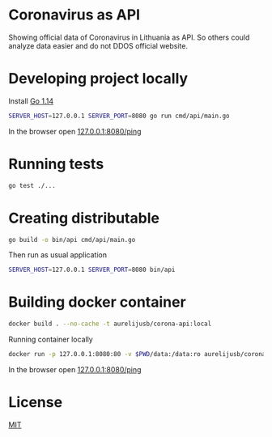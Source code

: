 Coronavirus as API
==================

Showing official data of Coronavirus in Lithuania as API.
So others could analyze data easier and do not DDOS official website.

# Developing project locally

Install [Go 1.14](https://golang.org/dl/)

```bash
SERVER_HOST=127.0.0.1 SERVER_PORT=8080 go run cmd/api/main.go
```

In the browser open [127.0.0.1:8080/ping](http://127.0.0.1:8080/)

# Running tests

```bash
go test ./...
```

# Creating distributable

```bash
go build -o bin/api cmd/api/main.go
```

Then run as usual application
```bash
SERVER_HOST=127.0.0.1 SERVER_PORT=8080 bin/api
```

# Building docker container

```bash
docker build . --no-cache -t aurelijusb/corona-api:local
```
Running container locally

```bash
docker run -p 127.0.0.1:8080:80 -v $PWD/data:/data:ro aurelijusb/corona-api:local
```

In the browser open [127.0.0.1:8080/ping](http://127.0.0.1:8080/)

# License

[MIT](LICENSE.md)
